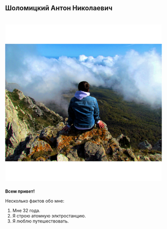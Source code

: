 ## Шоломицкий Антон Николаевич
# ![Фотография](img/photo.png)

**Всем привет!**

Несколько фактов обо мне:
1. Мне 32 года.
2. Я строю атомную элктростанцию.
3. Я люблю путешествовать.